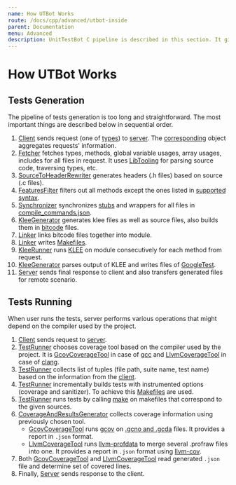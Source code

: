 ```yaml
---
name: How UTBot Works
route: /docs/cpp/advanced/utbot-inside
parent: Documentation
menu: Advanced
description: UnitTestBot C pipeline is described in this section. It gives a basic overview of the product inside that might be useful for the ones who would like to contribute to UnitTestBot.
---
```


# How UTBot Works


## Tests Generation
The pipeline of tests generation is too long and straightforward. The most important things are described below in sequential order.

1. [Client](install-vscode-plugin) sends request (one of [types](generating-tests)) 
to [server](install-server). 
The [corresponding](https://github.com/UnitTestBot/UTBotCpp/tree/main/server/src/testgens) object aggregates requests' information.
2. [Fetcher](https://github.com/UnitTestBot/UTBotCpp/blob/main/server/src/fetchers/Fetcher.cpp) fetches types, methods, global variable usages, array usages, includes for all files in request. 
It uses [LibTooling](https://clang.llvm.org/docs/LibTooling.html) for parsing source code, traversing types, etc.
3. [SourceToHeaderRewriter](https://github.com/UnitTestBot/UTBotCpp/tree/main/server/src/clang-utils/SourceToHeaderRewriter.cpp) generates headers (.h files) based on source (.c files).
4. [FeaturesFilter](https://github.com/UnitTestBot/UTBotCpp/tree/main/server/src/FeaturesFilter.cpp) filters out all methods except the ones listed in [supported syntax](c-syntax).
5. [Synchronizer](https://github.com/UnitTestBot/UTBotCpp/tree/main/server/src/Synchronizer.cpp) synchronizes [stubs](stubs) and wrappers for all files in [compile_commands.json](https://clang.llvm.org/docs/JSONCompilationDatabase.html).
6. [KleeGenerator](https://github.com/UnitTestBot/UTBotCpp/tree/main/server/src/KleeGenerator.cpp) generates klee files as well as source files, also builds them in [bitcode](https://llvm.org/docs/BitCodeFormat.html) files.
7. [Linker](https://github.com/UnitTestBot/UTBotCpp/tree/main/server/src/building/Linker.cpp) links bitcode files together into module.
8. [Linker](https://github.com/UnitTestBot/UTBotCpp/tree/main/server/src/building/Linker.cpp) writes [Makefiles](makefiles).
9. [KleeRunner](https://github.com/UnitTestBot/UTBotCpp/tree/main/server/src/KleeRunner.cpp) runs [KLEE](https://klee.github.io/) on module consecutively for each method from request.
10. [KleeGenerator](https://github.com/UnitTestBot/UTBotCpp/tree/main/server/src/KleeGenerator.cpp) parses output of KLEE and writes files of [GoogleTest](https://github.com/google/googletest).
11. [Server](install-server) sends final response to client and also transfers generated files for remote scenario.

## Tests Running

When user runs the tests, server performs various operations that might depend on the compiler used by the project.
1. [Client](install-vscode-plugin) sends request to [server](install-server).
2. [TestRunner](https://github.com/UnitTestBot/UTBotCpp/tree/main/server/src/coverage/TestRunner.cpp) chooses coverage tool based on the compiler used by the project. 
It is [GcovCoverageTool](https://github.com/UnitTestBot/UTBotCpp/tree/main/server/src/coverage/GcovCoverageTool.cpp) in case of [gcc](https://gcc.gnu.org/) and [LlvmCoverageTool](https://github.com/UnitTestBot/UTBotCpp/tree/main/server/src/coverage/LlvmCoverageTool.cpp)  in case of [clang](https://clang.llvm.org/).
3. [TestRunner](https://github.com/UnitTestBot/UTBotCpp/tree/main/server/src/coverage/TestRunner.cpp) collects list of tuples (file path, suite name, test name) based on the information from the [client](install-vscode-plugin).
4. [TestRunner](https://github.com/UnitTestBot/UTBotCpp/tree/main/server/src/coverage/TestRunner.cpp) incrementally builds tests with instrumented options (coverage and sanitizer). To achieve this [Makefiles](makefiles) are used.
5. [TestRunner](https://github.com/UnitTestBot/UTBotCpp/tree/main/server/src/coverage/TestRunner.cpp) runs tests by calling [make](https://www.gnu.org/software/make/manual/make.html) on makefiles that correspond to the given sources.
6. [CoverageAndResultsGenerator](https://github.com/UnitTestBot/UTBotCpp/blob/main/server/src/coverage/CoverageAndResultsGenerator.cpp) collects coverage information using previously chosen tool.
    - [GcovCoverageTool](https://github.com/UnitTestBot/UTBotCpp/tree/main/server/src/coverage/GcovCoverageTool.cpp) runs [gcov](https://gcc.gnu.org/onlinedocs/gcc/Gcov.html) on [.gcno and .gcda](https://gcc.gnu.org/onlinedocs/gcc/Gcov-Data-Files.html) files. It provides a report in `.json` format.
    - [LlvmCoverageTool](https://github.com/UnitTestBot/UTBotCpp/tree/main/server/src/coverage/LlvmCoverageTool.cpp) runs [llvm-profdata](https://llvm.org/docs/CommandGuide/llvm-profdata.html) to merge several .profraw files into one. 
    It provides a report in `.json` format using [llvm-cov](https://llvm.org/docs/CommandGuide/llvm-cov.html).
7.  Both [GcovCoverageTool](https://github.com/UnitTestBot/UTBotCpp/tree/main/server/src/coverage/GcovCoverageTool.cpp) and [LlvmCoverageTool](https://github.com/UnitTestBot/UTBotCpp/tree/main/server/src/coverage/LlvmCoverageTool.cpp) read  generated `.json` file and determine set of covered lines.
8. Finally, [Server](install-server) sends response to the client.
